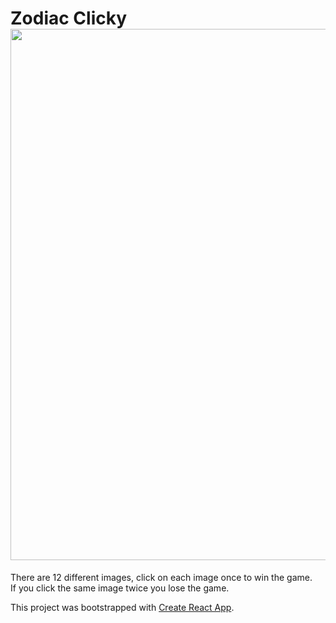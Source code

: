 # Zodiac Clicky <img src="/src/images/zodiac-screen.png" width="850"> 
There are 12 different images, click on each image once to win the game. <br/> 
If you click the same image twice you lose the game.<br/> 

This project was bootstrapped with [Create React App](https://github.com/facebook/create-react-app).